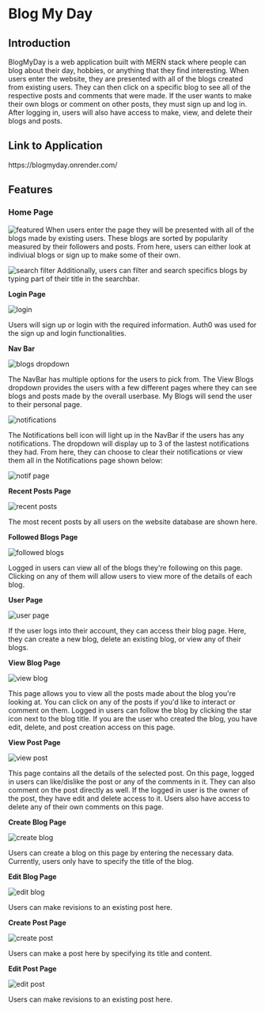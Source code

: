 # Blog My Day


<h2>Introduction</h2>
BlogMyDay is a web application built with MERN stack where people can blog about their day, hobbies, or anything that they find interesting. When users enter the website, they are presented with all of the blogs created from existing users. They can then click on a specific blog to see all of the respective posts and comments that were made. If the user wants to make their own blogs or comment on other posts, they must sign up and log in. After logging in, users will also have access to make, view, and delete their blogs and posts.


<h2>Link to Application</h2>
https://blogmyday.onrender.com/


Features
----
### Home Page

![featured](https://user-images.githubusercontent.com/27057402/216795792-60403b65-f515-4c19-b56d-45315acf2d02.PNG)
When users enter the page they will be presented with all of the blogs made by existing users. These blogs are sorted by popularity measured by their followers and posts. From here, users can either look at indiviual blogs or sign up to make some of their own.

![search filter](https://user-images.githubusercontent.com/27057402/216795824-362ea935-08be-47dd-afd7-bc969324b252.PNG)
Additionally, users can filter and search specifics blogs by typing part of their title in the searchbar.

__Login Page__ 

![login](https://user-images.githubusercontent.com/27057402/214251560-203ebc56-21de-42a0-ab88-505842b00187.PNG)

Users will sign up or login with the required information. Auth0 was used for the sign up and login functionalities.

__Nav Bar__ 

![blogs dropdown](https://user-images.githubusercontent.com/27057402/216796095-65c05819-d62b-46c0-8b09-9d9b32758d06.png)

The NavBar has multiple options for the users to pick from. The View Blogs dropdown provides the users with a few different pages where they can see blogs and posts made by the overall userbase. My Blogs will send the user to their personal page. 

![notifications](https://user-images.githubusercontent.com/27057402/216796162-36a3f417-de68-4612-af36-ec1db60ebbf3.png)

The Notifications bell icon will light up in the NavBar if the users has any notifications. The dropdown will display up to 3 of the lastest notifications they had. From here, they can choose to clear their notifications or view them all in the Notifications page shown below:

![notif page](https://user-images.githubusercontent.com/27057402/216796205-fa46af06-5891-4b42-8f2a-dbb9ddf45036.PNG)

__Recent Posts Page__ 

![recent posts](https://user-images.githubusercontent.com/27057402/216796300-cdf18b95-5971-41c9-b033-aa137dac80df.PNG)

The most recent posts by all users on the website database are shown here.

__Followed Blogs Page__ 

![followed blogs](https://user-images.githubusercontent.com/27057402/216796373-80b193b0-de3a-4d0c-831e-0443c5998306.PNG)

Logged in users can view all of the blogs they're following on this page. Clicking on any of them will allow users to view more of the details of each blog.

__User Page__ 

![user page](https://user-images.githubusercontent.com/27057402/216795859-72b03e2b-f016-46b6-a620-318e1d9b5fb1.PNG)

If the user logs into their account, they can access their blog page. Here, they can create a new blog, delete an existing blog, or view any of their blogs.

__View Blog Page__ 

![view blog](https://user-images.githubusercontent.com/27057402/216795868-54c8d2f5-1569-4bd7-9b9e-5fb164a7392c.PNG)

This page allows you to view all the posts made about the blog you're looking at. You can click on any of the posts if you'd like to interact or comment on them. Logged in users can follow the blog by clicking the star icon next to the blog title. If you are the user who created the blog, you have edit, delete, and post creation access on this page.

__View Post Page__ 

![view post](https://user-images.githubusercontent.com/27057402/216796349-a623d1d2-3f96-44c1-80f2-4dcf883a83b4.PNG)

This page contains all the details of the selected post. On this page, logged in users can like/dislike the post or any of the comments in it. They can also comment on the post directly as well. If the logged in user is the owner of the post, they have edit and delete access to it. Users also have access to delete any of their own comments on this page.

__Create Blog Page__ 

![create blog](https://user-images.githubusercontent.com/27057402/216796535-14c882da-a1f0-4d53-90e0-5639447c4df6.PNG)

Users can create a blog on this page by entering the necessary data. Currently, users only have to specify the title of the blog.

__Edit Blog Page__ 

![edit blog](https://user-images.githubusercontent.com/27057402/216796493-6a4645d1-0fce-4d86-902d-679b3ebc8e7d.PNG)

Users can make revisions to an existing post here.

__Create Post Page__ 

![create post](https://user-images.githubusercontent.com/27057402/216796539-17d03d4e-661a-4935-937f-4c54308dc089.PNG)

Users can make a post here by specifying its title and content.

__Edit Post Page__ 

![edit post](https://user-images.githubusercontent.com/27057402/216796462-f1d27a2f-bb73-4985-aa5e-76135611ca18.PNG)

Users can make revisions to an existing post here.
